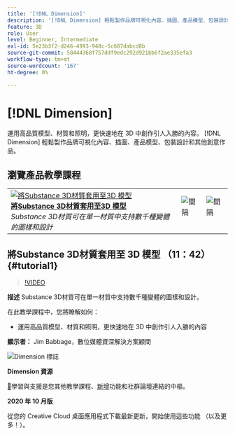 ```yaml
---
title: '[!DNL Dimension]'
description: '[!DNL Dimension] 輕鬆製作品牌可視化內容、插圖、產品模型、包裝設計和其他創意作品'
feature: 3D
role: User
level: Beginner, Intermediate
exl-id: 5e23b3f2-d246-4993-948c-5c687dabcd8b
source-git-commit: 58444368f757ddf9edc292d921bb6f2ae335efa3
workflow-type: tm+mt
source-wordcount: '167'
ht-degree: 0%

---
```


# [!DNL Dimension]

運用高品質模型、材質和照明，更快速地在 3D 中創作引人入勝的內容。 [!DNL Dimension] 輕鬆製作品牌可視化內容、插圖、產品模型、包裝設計和其他創意作品。

## 瀏覽產品教學課程

<table style="table-layout:fixed">
<tr>
 <td>
   <a href="dimension.md#tutorial1">
      <img alt="將Substance 3D材質套用至3D 模型" src="../assets/dimension_substanceAndGraphics_babbage_thumbnail.jpg" />
   </a>
    <div>
   <a href="dimension.md#tutorial1"><strong>將Substance 3D材質套用至3D 模型</strong></a>
    </div>
    <em>Substance 3D材質可在單一材質中支持數千種變體的圖樣和設計</em>
    <br>
  </td>
  <td>
    <img alt="間隔" src="../assets/Whitespacer.png" />
    <div>
    <br>
  </td>
  <td>
    <img alt="間隔" src="../assets/Whitespacer.png" />
    <div>
    <br>
  </td>
</tr>
</table>

## 將Substance 3D材質套用至 3D 模型 （11：42） {#tutorial1}

>[!VIDEO](https://video.tv.adobe.com/v/326944?hidetitle=true)

**描述**
Substance 3D材質可在單一材質中支持數千種變體的圖樣和設計。

在此教學課程中，您將瞭解如何：
* 運用高品質模型、材質和照明，更快速地在 3D 中創作引人入勝的內容

**顯示者：**
Jim Babbage，數位媒體資深解決方案顧問

![Dimension 標誌](../assets/dn_appicon_96.png)

**Dimension 資源**

[&#128279;](https://helpx.adobe.com/support/dimension.html)學習與支援是您其他教學課程、[新增](https://helpx.adobe.com/dimension/user-guide.html/dimension/using/whats-new.ug.html)功能和社群論壇連結的中樞。

**2020 年 10 月版**

從您的 Creative Cloud 桌面應用程式下載最新更新，開始使用這些功能 （以及更多！）。
